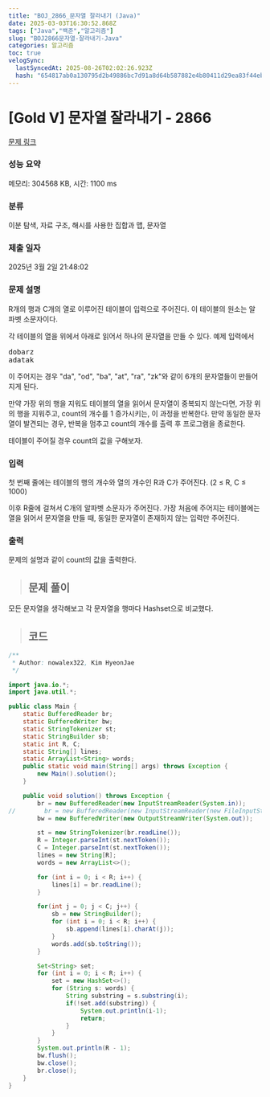 ```yaml
---
title: "BOJ_2866_문자열 잘라내기 (Java)"
date: 2025-03-03T16:30:52.868Z
tags: ["Java","백준","알고리즘"]
slug: "BOJ2866문자열-잘라내기-Java"
categories: 알고리즘
toc: true
velogSync:
  lastSyncedAt: 2025-08-26T02:02:26.923Z
  hash: "654817ab0a130795d2b49886bc7d91a8d64b587882e4b80411d29ea83f44eb42"
---
```


# [Gold V] 문자열 잘라내기 - 2866 

[문제 링크](https://www.acmicpc.net/problem/2866) 

### 성능 요약

메모리: 304568 KB, 시간: 1100 ms

### 분류

이분 탐색, 자료 구조, 해시를 사용한 집합과 맵, 문자열

### 제출 일자

2025년 3월 2일 21:48:02

### 문제 설명

<p>R개의 행과 C개의 열로 이루어진 테이블이 입력으로 주어진다. 이 테이블의 원소는 알파벳 소문자이다.</p>

<p>각 테이블의 열을 위에서 아래로 읽어서 하나의 문자열을 만들 수 있다. 예제 입력에서</p>

<pre>dobarz
adatak</pre>

<p>이 주어지는 경우 "da", "od", "ba", "at", "ra", "zk"와 같이 6개의 문자열들이 만들어지게 된다.</p>

<p>만약 가장 위의 행을 지워도 테이블의 열을 읽어서 문자열이 중복되지 않는다면, 가장 위의 행을 지워주고, count의 개수를 1 증가시키는, 이 과정을 반복한다. 만약 동일한 문자열이 발견되는 경우, 반복을 멈추고 count의 개수를 출력 후 프로그램을 종료한다.</p>

<p>테이블이 주어질 경우 count의 값을 구해보자.</p>

### 입력 

 <p>첫 번째 줄에는 테이블의 행의 개수와 열의 개수인 R과 C가 주어진다. (2 ≤ R, C ≤ 1000)</p>

<p>이후 R줄에 걸쳐서 C개의 알파벳 소문자가 주어진다. 가장 처음에 주어지는 테이블에는 열을 읽어서 문자열을 만들 때, 동일한 문자열이 존재하지 않는 입력만 주어진다.</p>

### 출력 

 <p>문제의 설명과 같이 count의 값을 출력한다.</p>

> ## 문제 풀이

모든 문자열을 생각해보고 각 문자열을 행마다 Hashset으로 비교했다.

> ## 코드

```java
/**
 * Author: nowalex322, Kim HyeonJae
 */

import java.io.*;
import java.util.*;

public class Main {
    static BufferedReader br;
    static BufferedWriter bw;
    static StringTokenizer st;
    static StringBuilder sb;
    static int R, C;
    static String[] lines;
    static ArrayList<String> words;
    public static void main(String[] args) throws Exception {
        new Main().solution();
    }

    public void solution() throws Exception {
        br = new BufferedReader(new InputStreamReader(System.in));
//        br = new BufferedReader(new InputStreamReader(new FileInputStream("src/main/java/BOJ_2866_문자열잘라내기/input.txt")));
        bw = new BufferedWriter(new OutputStreamWriter(System.out));

        st = new StringTokenizer(br.readLine());
        R = Integer.parseInt(st.nextToken());
        C = Integer.parseInt(st.nextToken());
        lines = new String[R];
        words = new ArrayList<>();

        for (int i = 0; i < R; i++) {
            lines[i] = br.readLine();
        }

        for(int j = 0; j < C; j++) {
            sb = new StringBuilder();
            for (int i = 0; i < R; i++) {
                sb.append(lines[i].charAt(j));
            }
            words.add(sb.toString());
        }

        Set<String> set;
        for (int i = 0; i < R; i++) {
            set = new HashSet<>();
            for (String s: words) {
                String substring = s.substring(i);
                if(!set.add(substring)) {
                    System.out.println(i-1);
                    return;
                }
            }
        }
        System.out.println(R - 1);
        bw.flush();
        bw.close();
        br.close();
    }
}
```